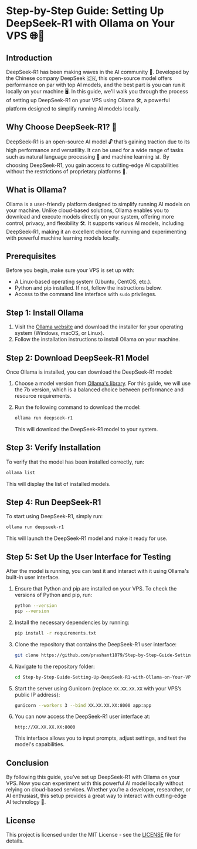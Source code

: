 
# Step-by-Step Guide: Setting Up DeepSeek-R1 with Ollama on Your VPS 🌐🤖

## Introduction

DeepSeek-R1 has been making waves in the AI community 🚀. Developed by the Chinese company DeepSeek 🇨🇳, this open-source model offers performance on par with top AI models, and the best part is you can run it locally on your machine 🖥️. In this guide, we'll walk you through the process of setting up DeepSeek-R1 on your VPS using Ollama 🛠️, a powerful platform designed to simplify running AI models locally.

## Why Choose DeepSeek-R1? 🤔

DeepSeek-R1 is an open-source AI model 🔓 that’s gaining traction due to its high performance and versatility. It can be used for a wide range of tasks such as natural language processing 🧠 and machine learning 📊. By choosing DeepSeek-R1, you gain access to cutting-edge AI capabilities without the restrictions of proprietary platforms 💼.

## What is Ollama?

Ollama is a user-friendly platform designed to simplify running AI models on your machine. Unlike cloud-based solutions, Ollama enables you to download and execute models directly on your system, offering more control, privacy, and flexibility 🛠️. It supports various AI models, including DeepSeek-R1, making it an excellent choice for running and experimenting with powerful machine learning models locally.

## Prerequisites

Before you begin, make sure your VPS is set up with:

- A Linux-based operating system (Ubuntu, CentOS, etc.).
- Python and pip installed. If not, follow the instructions below.
- Access to the command line interface with `sudo` privileges.

## Step 1: Install Ollama

1. Visit the [Ollama website](https://ollama.com) and download the installer for your operating system (Windows, macOS, or Linux).
2. Follow the installation instructions to install Ollama on your machine.

## Step 2: Download DeepSeek-R1 Model

Once Ollama is installed, you can download the DeepSeek-R1 model:

1. Choose a model version from [Ollama's library](https://ollama.com/library/deepseek-r1:7b). For this guide, we will use the 7b version, which is a balanced choice between performance and resource requirements.

2. Run the following command to download the model:

    ```bash
    ollama run deepseek-r1
    ```

    This will download the DeepSeek-R1 model to your system.

## Step 3: Verify Installation

To verify that the model has been installed correctly, run:

```bash
ollama list
```

This will display the list of installed models.

## Step 4: Run DeepSeek-R1

To start using DeepSeek-R1, simply run:

```bash
ollama run deepseek-r1
```

This will launch the DeepSeek-R1 model and make it ready for use.

## Step 5: Set Up the User Interface for Testing

After the model is running, you can test it and interact with it using Ollama's built-in user interface.

1. Ensure that Python and pip are installed on your VPS. To check the versions of Python and pip, run:

    ```bash
    python --version
    pip --version
    ```

2. Install the necessary dependencies by running:

    ```bash
    pip install -r requirements.txt
    ```

3. Clone the repository that contains the DeepSeek-R1 user interface:

    ```bash
    git clone https://github.com/prashant1879/Step-by-Step-Guide-Setting-Up-DeepSeek-R1-with-Ollama-on-Your-VPS
    ```

4. Navigate to the repository folder:

    ```bash
    cd Step-by-Step-Guide-Setting-Up-DeepSeek-R1-with-Ollama-on-Your-VPS
    ```

5. Start the server using Gunicorn (replace `XX.XX.XX.XX` with your VPS’s public IP address):

    ```bash
    gunicorn --workers 3 --bind XX.XX.XX.XX:8000 app:app
    ```

6. You can now access the DeepSeek-R1 user interface at:

    ```
    http://XX.XX.XX.XX:8000
    ```

    This interface allows you to input prompts, adjust settings, and test the model's capabilities.

## Conclusion

By following this guide, you’ve set up DeepSeek-R1 with Ollama on your VPS. Now you can experiment with this powerful AI model locally without relying on cloud-based services. Whether you’re a developer, researcher, or AI enthusiast, this setup provides a great way to interact with cutting-edge AI technology 🚀.

## License

This project is licensed under the MIT License - see the [LICENSE](LICENSE) file for details.
```
